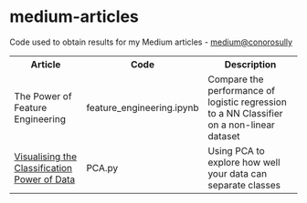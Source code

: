 # medium-articles
Code used to obtain results for my Medium articles - [medium@conorosully](https://medium.com/@conorosully)

<table>
  <tr>
    <th><span style="font-weight:bold">Article</span></th>
    <th><span style="font-weight:bold">Code</span></th>
    <th><span style="font-weight:bold">Description</span></th>
  </tr>
  <tr>
    <td>The Power of Feature Engineering</td>
    <td>feature_engineering.ipynb</td>
    <td>Compare the performance of logistic regression to a NN Classifier on a non-linear dataset</td>
  </tr>
  
  <tr>
    <td> <a href="https://medium.com/p/54f5273f640/edit"> Visualising the Classification Power of Data </a></td>
    <td>PCA.py</td>
    <td>Using PCA to explore how well your data can separate classes</td>
  </tr>
  
</table>
